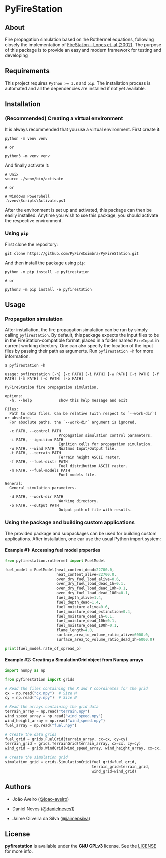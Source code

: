 # PyFireStation

## About

Fire propagation simulation based on the Rothermel equations, following closely the implementation of [FireStation -
Lopes et. al (2002)](https://doi.org/10.1016/S1364-8152%2801%2900072-X). The purpose of this package is to provide an 
easy and modern framework for testing and developing  

## Requirements

This project requires `Python >= 3.8` and `pip`. The installation process is automated and all the dependencies are
installed if not yet available.

## Installation

### (Recommended) Creating a virtual environment

It is always recommended that you use a virtual environment. First create it:

```
python -m venv venv

# or

python3 -m venv venv

```

And finally activate it:

```
# Unix
source ./venv/bin/activate

# or

# Windows PowerShell
.\venv\Scripts\Activate.ps1
```

After the environment is set up and activated, this package can then be easily installed. Anytime you wish to use this
package, you should activate the respective environment.

### Using `pip`

First clone the repository:


```
git clone https://github.com/PyFireCoimbra/PyFireStation.git
```

And then install the package using `pip`:

```
python -m pip install -e pyfirestation

# or 

python3 -m pip install -e pyfirestation
```

## Usage

### Propagation simulation

After installation, the fire propagation simulation can be run by simply calling `pyfirestation`. By default, this
package expects the input files to be in the FireStation-compatible format, placed in a folder named `FireInput` in
current working directory. One can also specify the location of the input files by passing their path as arguments.
Run `pyfirestation -h` for more information.

```
$ pyfirestation -h

usage: pyfirestation [-h] [-c PATH] [-i PATH] [-w PATH] [-t PATH] [-f PATH] [-m PATH] [-d PATH] [-o PATH]

PyFireStation fire propagation simulation.

options:
  -h, --help            show this help message and exit

Files:
  Path to data files. Can be relative (with respect to `--work-dir`) or absolute. 
  For absolute paths, the `--work-dir` argument is ignored.

  -c PATH, --control PATH
                        Propagation simulation control parameters.
  -i PATH, --ignition PATH
                        Ignition cells for propagation simulation.
  -w PATH, --wind PATH  Nuatmos Input/Output file.
  -t PATH, --terrain PATH
                        Terrain height ASCII raster.
  -f PATH, --fuel-distr PATH
                        Fuel distribution ASCII raster.
  -m PATH, --fuel-models PATH
                        Fuel models file.

General:
  General simulation parameters.

  -d PATH, --work-dir PATH
                        Working directory.
  -o PATH, --output PATH
                        Output path of file with results.
```

### Using the package and building custom applications

The provided package and subpackages can be used for building custom applications.
After installation, one can use the usual Python import system:

#### Example #1: Accessing fuel model properties

```python
from pyfirestation.rothermel import FuelModel

fuel_model = FuelModel(heat_content_dead=22700.0,
                       heat_content_alive=22700.0,
                       oven_dry_fuel_load_alive=0.6,
                       oven_dry_fuel_load_dead_1h=0.1,
                       oven_dry_fuel_load_dead_10h=0.1,
                       oven_dry_fuel_load_dead_100h=0.1,
                       fuel_depth_alive=1.4,
                       fuel_depth_dead=1.4,
                       fuel_moisture_alive=0.6,
                       fuel_moisture_dead_extinction=0.4,
                       fuel_moisture_dead_1h=0.1,
                       fuel_moisture_dead_10h=0.1,
                       fuel_moisture_dead_100h=0.1,
                       flame_length=4.0,
                       surface_area_to_volume_ratio_alive=6000.0,
                       surface_area_to_volume_ratio_dead_1h=6000.0)

print(fuel_model.rate_of_spread_o)
```

#### Example #2: Creating a SimulationGrid object from Numpy arrays

```python
import numpy as np

from pyfirestation import grids

# Read the files containing the X and Y coordinates for the grid
cx = np.read("cx.npy")  # Size M
cy = np.read("cy.npy")  # Size N

# Read the arrays containing the grid data 
terrain_array = np.read("terrain.npy")
wind_speed_array = np.read("wind_speed.npy")
wind_height_array = np.read("wind_speed.npy")
fuel_array = np.read("fuel.npy")

# Create the data grids
fuel_grid = grids.FuelGrid(terrain_array, cx=cx, cy=cy)
terrain_grid = grids.TerrainGrid(terrain_array, cx=cx, cy=cy)
wind_grid = grids.WindGrid(wind_speed_array, wind_height_array, cx=cx, cy=cy)

# Create the simulation grid
simulation_grid = grids.SimulationGrid(fuel_grid=fuel_grid,
                                       terrain_grid=terrain_grid,
                                       wind_grid=wind_grid)

```

## Authors

* João Aveiro ([@joao-aveiro](https://github.com/joao-aveiro))

* Daniel Neves ([@danielneves1](https://github.com/danielneves1))

* Jaime Oliveira da Silva ([@jaimepsilva](https://github.com/jaimepsilva))

## License

**pyfirestation** is available under the **GNU GPLv3** license. 
See the [LICENSE](https://github.com/PyFireCoimbra/PyFireStation/blob/main/LICENSE)  for more info.

